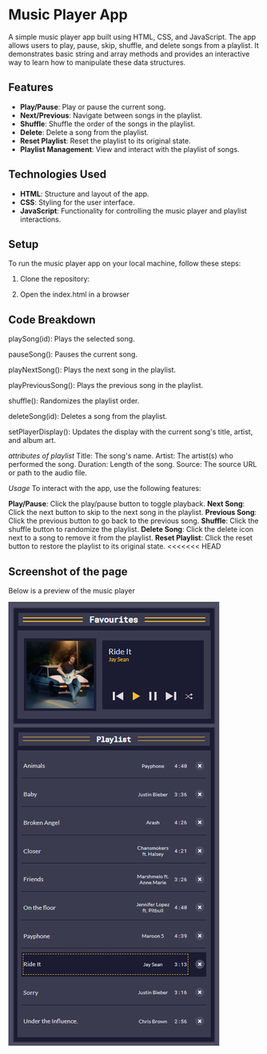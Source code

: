 # Music Player App

A simple music player app built using HTML, CSS, and JavaScript. The app allows users to play, pause, skip, shuffle, and delete songs from a playlist. It demonstrates basic string and array methods and provides an interactive way to learn how to manipulate these data structures.

## Features

- **Play/Pause**: Play or pause the current song.
- **Next/Previous**: Navigate between songs in the playlist.
- **Shuffle**: Shuffle the order of the songs in the playlist.
- **Delete**: Delete a song from the playlist.
- **Reset Playlist**: Reset the playlist to its original state.
- **Playlist Management**: View and interact with the playlist of songs.

## Technologies Used

- **HTML**: Structure and layout of the app.
- **CSS**: Styling for the user interface.
- **JavaScript**: Functionality for controlling the music player and playlist interactions.

## Setup

To run the music player app on your local machine, follow these steps:

1. Clone the repository:

2. Open the index.html in a browser

## Code Breakdown


playSong(id):           Plays the selected song.

pauseSong():            Pauses the current song.

playNextSong():         Plays the next song in the playlist.

playPreviousSong():     Plays the previous song in the playlist.

shuffle():              Randomizes the playlist order.

deleteSong(id):         Deletes a song from the playlist.

setPlayerDisplay():     Updates the display with the current song's title, artist, and album art.


*attributes of playlist*
Title:  The song's name.
Artist: The artist(s) who performed the song.
Duration: Length of the song.
Source: The source URL or path to the audio file.


*Usage*
To interact with the app, use the following features:

**Play/Pause**: Click the play/pause button to toggle playback.
**Next Song**: Click the next button to skip to the next song in the playlist.
**Previous Song**: Click the previous button to go back to the previous song.
**Shuffle**: Click the shuffle button to randomize the playlist.
**Delete Song**: Click the delete icon next to a song to remove it from the playlist.
**Reset Playlist**: Click the reset button to restore the playlist to its original state.
<<<<<<< HEAD

## Screenshot of the page

Below is a preview of the music player

![Screenshot of the Todo app](./src/images/screenshot.png)

